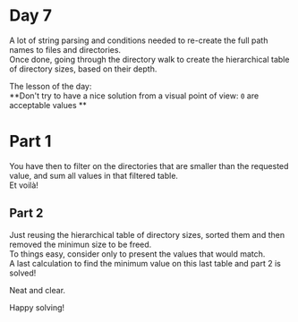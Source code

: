 # Day 7

A lot of string parsing and conditions needed to re-create the full path names to files and directories.<BR>
Once done, going through the directory walk to create the hierarchical table of directory sizes, based on their depth.

The lesson of the day:<BR>
**Don't try to have a nice solution from a visual point of view: `0` are acceptable values **

# Part 1

You have then to filter on the directories that are smaller than the requested value, and sum all values in that filtered table.<BR>
Et voilà!

## Part 2

Just reusing the hierarchical table of directory sizes, sorted them and then removed the minimun size to be freed.<BR>
To things easy, consider only to present the values that would match.<BR>
A last calculation to find the minimum value on this last table and part 2 is solved!


Neat and clear.

Happy solving!
